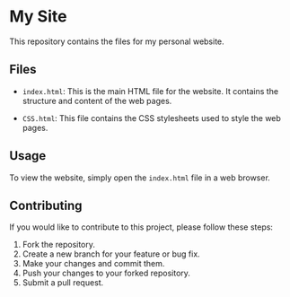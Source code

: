 # My Site

This repository contains the files for my personal website.

## Files

- `index.html`: This is the main HTML file for the website. It contains the structure and content of the web pages.

- `CSS.html`: This file contains the CSS stylesheets used to style the web pages.

## Usage

To view the website, simply open the `index.html` file in a web browser.

## Contributing

If you would like to contribute to this project, please follow these steps:

1. Fork the repository.
2. Create a new branch for your feature or bug fix.
3. Make your changes and commit them.
4. Push your changes to your forked repository.
5. Submit a pull request.
